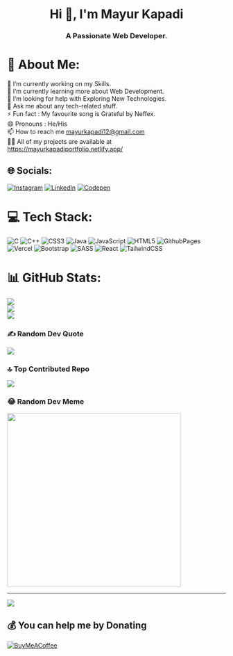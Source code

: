 <h1 align="center">Hi 👋, I'm Mayur Kapadi</h1>
<h3 align="center">A Passionate Web Developer.</h3>

# 💫 About Me:
🔭 I’m currently working on my Skills.<br>
🌱 I’m currently learning more about Web Development.<br>
🤝 I’m looking for help with Exploring New Technologies.<br>
💬 Ask me about any tech-related stuff.<br>
⚡ Fun fact : My favourite song is Grateful by Neffex.<br>
😄 Pronouns : He/His <br>
📫 How to reach me mayurkapadi12@gmail.com<br>
👨‍💻 All of my projects are available at https://mayurkapadiportfolio.netlify.app/


## 🌐 Socials:
[![Instagram](https://img.shields.io/badge/Instagram-%23E4405F.svg?logo=Instagram&logoColor=white)](https://instagram.com/mk_mayur_24) [![LinkedIn](https://img.shields.io/badge/LinkedIn-%230077B5.svg?logo=linkedin&logoColor=white)](https://linkedin.com/in/mayurkapadi24) [![Codepen](https://img.shields.io/badge/Codepen-000000?style=for-the-badge&logo=codepen&logoColor=white)](https://codepen.io/mkkapadi12) 

# 💻 Tech Stack:
![C](https://img.shields.io/badge/c-%2300599C.svg?style=for-the-badge&logo=c&logoColor=white) ![C++](https://img.shields.io/badge/c++-%2300599C.svg?style=for-the-badge&logo=c%2B%2B&logoColor=white) ![CSS3](https://img.shields.io/badge/css3-%231572B6.svg?style=for-the-badge&logo=css3&logoColor=white) ![Java](https://img.shields.io/badge/java-%23ED8B00.svg?style=for-the-badge&logo=openjdk&logoColor=white) ![JavaScript](https://img.shields.io/badge/javascript-%23323330.svg?style=for-the-badge&logo=javascript&logoColor=%23F7DF1E) ![HTML5](https://img.shields.io/badge/html5-%23E34F26.svg?style=for-the-badge&logo=html5&logoColor=white) ![GithubPages](https://img.shields.io/badge/github%20pages-121013?style=for-the-badge&logo=github&logoColor=white) ![Vercel](https://img.shields.io/badge/vercel-%23000000.svg?style=for-the-badge&logo=vercel&logoColor=white) ![Bootstrap](https://img.shields.io/badge/bootstrap-%238511FA.svg?style=for-the-badge&logo=bootstrap&logoColor=white) ![SASS](https://img.shields.io/badge/SASS-hotpink.svg?style=for-the-badge&logo=SASS&logoColor=white) ![React](https://img.shields.io/badge/react-%2320232a.svg?style=for-the-badge&logo=react&logoColor=%2361DAFB) ![TailwindCSS](https://img.shields.io/badge/tailwindcss-%2338B2AC.svg?style=for-the-badge&logo=tailwind-css&logoColor=white)
# 📊 GitHub Stats:
![](https://github-readme-stats.vercel.app/api?username=mkkapadi12&theme=dark&hide_border=false&include_all_commits=true&count_private=true)<br/>
![](https://github-readme-streak-stats.herokuapp.com/?user=mkkapadi12&theme=dark&hide_border=false)<br/>
![](https://github-readme-stats.vercel.app/api/top-langs/?username=mkkapadi12&theme=dark&hide_border=false&include_all_commits=true&count_private=true&layout=compact)

### ✍️ Random Dev Quote
![](https://quotes-github-readme.vercel.app/api?type=horizontal&theme=radical)

### 🔝 Top Contributed Repo
![](https://github-contributor-stats.vercel.app/api?username=mkkapadi12&limit=5&theme=dark&combine_all_yearly_contributions=true)

### 😂 Random Dev Meme
<img src='https://randommeme-five.vercel.app/' style="height: 400px;"/>

---
[![](https://visitcount.itsvg.in/api?id=mkkapadi12&icon=0&color=0)](https://visitcount.itsvg.in)

  ## 💰 You can help me by Donating
  [![BuyMeACoffee](https://img.shields.io/badge/Buy%20Me%20a%20Coffee-ffdd00?style=for-the-badge&logo=buy-me-a-coffee&logoColor=black)](https://buymeacoffee.com/mayurkapadi) 

  
<!-- Proudly created with GPRM ( https://gprm.itsvg.in ) -->
